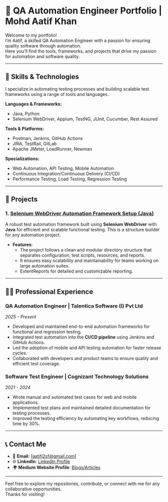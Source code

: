 # 🧪 QA Automation Engineer Portfolio | Mohd Aatif Khan

Welcome to my portfolio!  
I’m Aatif, a skilled QA Automation Engineer with a passion for ensuring quality software through automation.  
Here you'll find the tools, frameworks, and projects that drive my passion for automation and software quality.

---

## 🔧 **Skills & Technologies**
I specialize in automating testing processes and building scalable test frameworks using a range of tools and languages.

**Languages & Frameworks:**
- Java, Python
- Selenium WebDriver, Appium, TestNG, JUnit, Cucumber, Rest Assured

**Tools & Platforms:**
- Postman, Jenkins, GitHub Actions
- JIRA, TestRail, GitLab
- Apache JMeter, LoadRunner, Newman

**Specializations:**
- Web Automation, API Testing, Mobile Automation
- Continuous Integration/Continuous Delivery (CI/CD)
- Performance Testing, Load Testing, Regression Testing

---

## 🌱 **Projects**

### 1. [**Selenium WebDriver Automation Framework Setup (Java)**](https://github.com/aatif-khan-qa-28/automation-project-setup)
A robust test automation framework built using **Selenium WebDriver** with **Java** for efficient and scalable functional testing. This is a structure builder for any automation project.

- **Features**:
  - The project follows a clean and modular directory structure that separates configuration, test scripts, resources, and reports.
  - It ensures easy scalability and maintainability for teams working on large automation suites.
  - ExtentReports for detailed and customizable reporting.
---

## 👨‍💻 **Professional Experience**

### QA Automation Engineer | **Talentica Software (I) Pvt Ltd**  
*2025 - Present*

- Developed and maintained end-to-end automation frameworks for functional and regression testing.
- Integrated test automation into the **CI/CD pipeline** using Jenkins and GitHub Actions.
- Led the adoption of mobile and API testing automation for faster release cycles.
- Collaborated with developers and product teams to ensure quality and efficient test coverage.

### Software Test Engineer | **Cognizant Technology Solutions**  
*2021 - 2024*

- Wrote manual and automated test cases for web and mobile applications.
- Implemented test plans and maintained detailed documentation for testing processes.
- Improved the testing efficiency by automating key workflows, reducing time by 30%.

---

## 📞 **Contact Me**

- 📧 **Email**: [aatifj2sf@gmail.com]
- 🌐 **LinkedIn**: [LinkedIn Profile](https://www.linkedin.com/in/mohdaatifkhan)
- 🌍 **Medium Website Profile**: [Blogs/Articles](https://medium.com/@khan.aatif2807)

---

Feel free to explore my repositories, contribute, or connect with me for any collaborative opportunities.  
Thanks for visiting!

